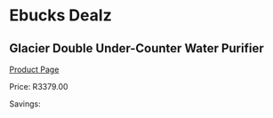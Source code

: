 
# Ebucks Dealz
## Glacier Double Under-Counter Water Purifier
[Product Page](https://www.ebucks.com/web/shop/productSelected.do?prodId=184275083&catId=704988430)

Price: R3379.00

Savings: 


	